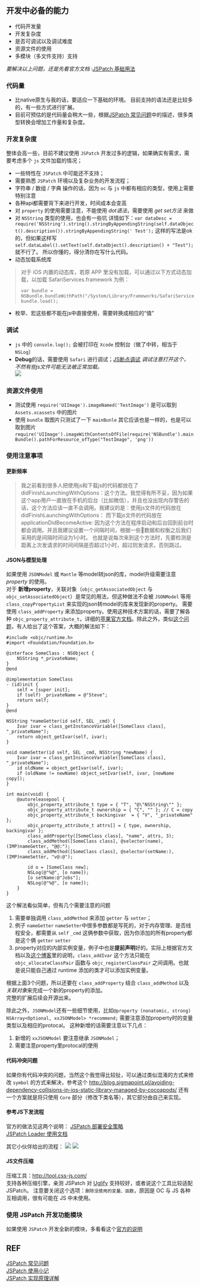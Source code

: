 
## 开发中必备的能力
-   代码开发量
-   开发复杂度
-   是否可调试以及调试难度
-   资源文件的使用
-   多模块（多文件支持）支持

*要解决以上问题，还是先看官方文档* :[JSPatch 基础用法](https://github.com/bang590/JSPatch/wiki/JSPatch-%E5%9F%BA%E7%A1%80%E7%94%A8%E6%B3%95)

### 代码量
-   比native原生与我的话，要适应一下基础的环境。 目前支持的语法还是比较多的，有一些方式进行扩展。  
-   目前可预估的是代码量会稍大一些，根据[JSPatch 常见问题](https://github.com/bang590/JSPatch/wiki/JSPatch-%E5%B8%B8%E8%A7%81%E9%97%AE%E9%A2%98)中的描述，很多类型转换会增加工作量和复杂度。

### 开发复杂度
整体会高一些，目前不建议使用 `JSPatch` 开发过多的逻辑，如果确实有需求，需要考虑多个 `js` 文件加载的情况；  

-   一些特性在 `JSPatch` 中可能还不支持； 
-   需要熟悉 `JSPatch` 环境以及复杂业务的开发流程；    
-   字符串 / 数组 / 字典 操作的话，因为 `oc` 与 `js` 中都有相应的类型，使用上需要特别注意
-   各种api都需要背下来进行开发，时间成本会变高
-   对 `property` 的使用需要注意，不能使用 *dot语法*，需要使用 *get set方法* 来做
-   对 `NSString` 类型的使用，也会有一些坑 详情如下：`var dataDesc = require('NSString').string().stringByAppendingString(self.dataObject().description()).stringByAppendingString(' Test');` 这样的写法是ok的，但如果这样写 `self.dataLabel().setText(self.dataObject().description() + "Test");` 就不行了。 所以你懂的，得分清你在写什么代码。
-   动态加载系统库
> 对于 iOS 内置的动态库，若原 APP 里没有加载，可以通过以下方式动态加载，以加载 SafariServices.framework 为例：
> ```
> var bundle = NSBundle.bundleWithPath("/System/Library/Frameworks/SafariServices.framework");
> bundle.load();
> ```
-   枚举、宏这些都不能在js中直接使用，需要转换成相应的“值”

### 调试
-   `js` 中的 `console.log();` 会被打印在 `Xcode` 控制台（做了中转，相当于`NSLog`）  
-   **Debug**的话，需要使用 `Safari` 进行调试；[JS断点调试](https://github.com/bang590/JSPatch/wiki/JS-%E6%96%AD%E7%82%B9%E8%B0%83%E8%AF%95)
*调试注意打开这个，不然有些js文件可能无法被正常加载。*  
![](http://blog.saick.net/HostedResources/Images/2016/JS-Debug.png)
  
### 资源文件使用
-   测试使用 `require('UIImage').imageNamed('TestImage')` 是可以取到 `Assets.xcassets` 中的图片
-   使用 `bundle` 取图片只测试了一下 `mainBunle` 其它应该也是一样的，也是可以取到图片 `require('UIImage').imageWithContentsOfFile(require('NSBundle').mainBundle().pathForResource_ofType("TestImage", 'png'))`

### 使用注意事项
#### 更新频率
>我之前看到很多人把使用js和下载js的代码都放在了didFinishLaunchingWithOptions：这个方法。我觉得有所不妥，因为如果这个app用户一直放在手机的后台（比如微信），并且也没出现内存警告的话，这个方法应该一直不会调用。我建议的是：使用js文件的代码放在didFinishLaunchingWithOptions： 而下载js文件的代码放在applicationDidBecomeActive: 因为这个方法在程序启动和后台回到前台时都会调用。并且我建议设置一个间隔时间，根据一些数据和权衡之后我们采用的是间隔时间设为1小时。 也就是说每次来到这个方法时，先要检测是距离上次发请求的时间间隔是否超过1小时，超过则发请求，否则跳过。

#### JSON与模型处理
如果使用 `JSONModel` 或 `Mantle` 等model转json的库，model升级需要注意 *property* 的使用。  
对于 **新增property**，关联对象（`objc_getAssociatedObject` 与 `objc_setAssociatedObject`）是常见的用法，但这种做法不会被 `JSONModel` 等用 `class_copyPropertyList` 来实现的json转model的库来发现新的property。
需要使用 `class_addProperty` 来添加property。使用这种技术方案的话，需要了解各种 `objc_property_attribute_t`，详细的[苹果官方文档](https://developer.apple.com/library/mac/documentation/Cocoa/Conceptual/ObjCRuntimeGuide/Articles/ocrtPropertyIntrospection.html)。除此之外，类似[这个问题](http://stackoverflow.com/questions/7819092/how-can-i-add-properties-to-an-object-at-runtime)，有人给出了这个答案，大概的解法如下：
```
#include <objc/runtime.h>
#import <Foundation/Foundation.h>

@interface SomeClass : NSObject {
    NSString *_privateName;
}
@end

@implementation SomeClass
- (id)init {
    self = [super init];
    if (self) _privateName = @"Steve";
    return self;
}
@end

NSString *nameGetter(id self, SEL _cmd) {
    Ivar ivar = class_getInstanceVariable([SomeClass class], "_privateName");
    return object_getIvar(self, ivar);
}

void nameSetter(id self, SEL _cmd, NSString *newName) {
    Ivar ivar = class_getInstanceVariable([SomeClass class], "_privateName");
    id oldName = object_getIvar(self, ivar);
    if (oldName != newName) object_setIvar(self, ivar, [newName copy]);
}

int main(void) {
    @autoreleasepool {
        objc_property_attribute_t type = { "T", "@\"NSString\"" };
        objc_property_attribute_t ownership = { "C", "" }; // C = copy
        objc_property_attribute_t backingivar  = { "V", "_privateName" };
        objc_property_attribute_t attrs[] = { type, ownership, backingivar };
        class_addProperty([SomeClass class], "name", attrs, 3);
        class_addMethod([SomeClass class], @selector(name), (IMP)nameGetter, "@@:");
        class_addMethod([SomeClass class], @selector(setName:), (IMP)nameSetter, "v@:@");

        id o = [SomeClass new];
        NSLog(@"%@", [o name]);
        [o setName:@"Jobs"];
        NSLog(@"%@", [o name]);
    }
}
```
这个解法看似简单，但有几个需要注意的问题  
1. 需要单独调用 `class_addMethod` 来添加 `getter` 与 `setter`；  
2. 例子 `nameGetter` `nameSetter`中很多参数都是写死的，对于内存管理、是否线程安全，都需要从 `self` `_cmd` 这俩参数中获取，因为你添加的所有property都是这个俩 `getter` `setter`  
3. property对应的内部实例变量，例子中也是**提前声明**好的。实际上根据官方文档以及[这个博客](http://southpeak.github.io/blog/2014/10/25/objective-c-runtime-yun-xing-shi-zhi-lei-yu-dui-xiang/)里的说明，`class_addIvar` 这个方法只能在 `objc_allocateClassPair` 函数与 `objc_registerClassPair` 之间调用。也就是说只能自己通过 runtime 添加的类才可以添加实例变量。  

根据上面3个问题，所以还要在 `class_addProperty` 结合 `class_addMethod` 以及*关联对象*来完成一个新的property的添加。  
完整的扩展后续会开源出来。

除此之外，`JSONModel`还有一些细节使用，比如`@property (nonatomic, strong) NSArray<Optional, xxJSONModel> *recommend;` 需要注意添加property时的变量类型以及相应的protocal。 这种新增的话需要注意以下几点：  
1. 新增的 `xxJSONModel` 要注意继承 `JSONModel`；  
2. 需要注意property里protocal的使用  

#### 代码冲突问题
如果你有代码冲突的问题，当然这个我觉得比较扯，可以通过类似混淆的方式来修改 `symbol` 的方式来解决，参考这个 <http://blog.sigmapoint.pl/avoiding-dependency-collisions-in-ios-static-library-managed-by-cocoapods/>
还有一个方案就是将只使用 `Core` 部分（修改下类名等），其它部分由自己来实现。

#### 参考JS下发流程
官方的做法见这两个说明：
[JSPatch 部署安全策略](http://blog.cnbang.net/tech/2879/)  
[JSPatch Loader 使用文档](https://github.com/bang590/JSPatch/wiki/JSPatch-Loader-%E4%BD%BF%E7%94%A8%E6%96%87%E6%A1%A3)  

其它小伙伴给出的流程：
![](http://blog.saick.net/HostedResources/Images/2016/jspatch_1.png)
![](http://blog.saick.net/HostedResources/Images/2016/jspatch_2.png)

#### JS文件压缩
压缩工具：<http://tool.css-js.com/>  
支持各种压缩引擎，亲测 JSPatch 对 [Uglify](http://lisperator.net/uglifyjs/) 支持较好，或者说这个工具比较适配 JSPatch。 注意要关闭这个选项：`删除没使用的变量、函数`，原因是 OC 与 JS 各种互相调用，很有可能在 JS 中未使用。


### 使用 JSPatch 开发功能模块
如果使用 `JSPatch` 开发全新的模块，多看看这个[官方的说明](https://github.com/bang590/JSPatch/wiki/%E4%BD%BF%E7%94%A8-JSPatch-%E5%BC%80%E5%8F%91%E5%8A%9F%E8%83%BD%E6%A8%A1%E5%9D%97)

## REF
[JSPatch 常见问题](https://github.com/bang590/JSPatch/wiki/JSPatch-%E5%B8%B8%E8%A7%81%E9%97%AE%E9%A2%98)  
[JSPatch 使用小记](http://www.cnblogs.com/dsxniubility/p/5080875.html)  
[JSPatch 实现原理详解](https://github.com/bang590/JSPatch/wiki/JSPatch-%E5%AE%9E%E7%8E%B0%E5%8E%9F%E7%90%86%E8%AF%A6%E8%A7%A3)  